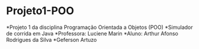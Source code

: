 # Projeto1-POO
*Projeto 1 da disciplina Programação Orientada a Objetos (POO) 
*Simulador de corrida em Java
*Professora: Luciene Marin
*Aluno: Arthur Afonso Rodrigues da Silva
*Geferson Artuzo
